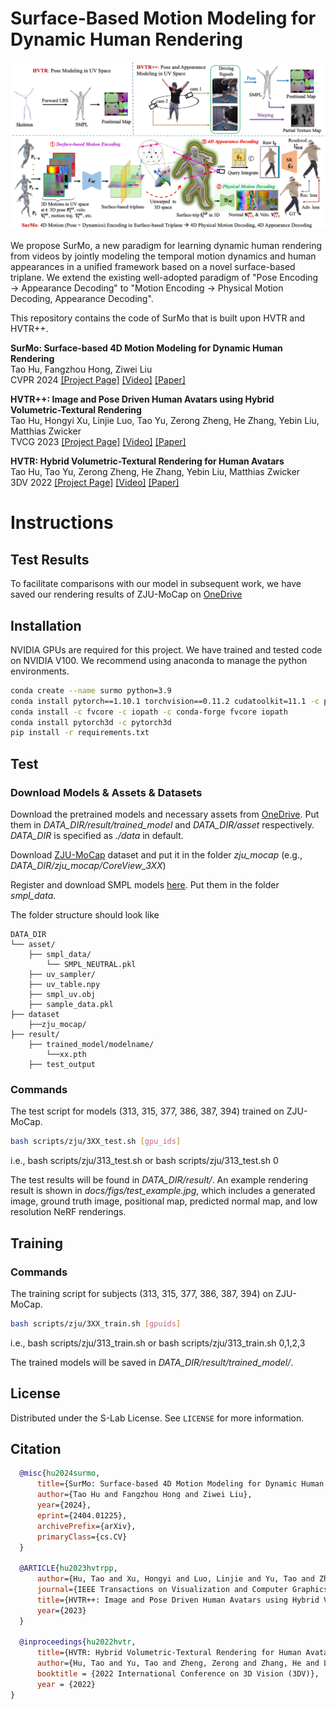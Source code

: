 # Surface-Based Motion Modeling for Dynamic Human Rendering

<img src='docs/figs/summary.jpg'>

We propose SurMo, a new paradigm for learning dynamic human rendering from videos by jointly modeling the temporal motion dynamics and human appearances in a unified framework based on a novel surface-based triplane. We extend the existing well-adopted paradigm of "Pose Encoding → Appearance Decoding" to "Motion Encoding → Physical Motion Decoding, Appearance Decoding".

This repository contains the code of SurMo that is built upon HVTR and HVTR++.

**SurMo: Surface-based 4D Motion Modeling for Dynamic Human Rendering**  
Tao Hu, Fangzhou Hong, Ziwei Liu  
CVPR 2024
[[Project Page]](https://taohuumd.github.io/projects/SurMo) [[Video]](https://www.youtube.com/watch?v=m_rP5HwL53I) [[Paper]](https://arxiv.org/pdf/2404.01225.pdf) 


**HVTR++: Image and Pose Driven Human Avatars using Hybrid Volumetric-Textural Rendering**  
Tao Hu, Hongyi Xu, Linjie Luo, Tao Yu, Zerong Zheng, He Zhang, Yebin Liu, Matthias Zwicker  
TVCG 2023
[[Project Page]](https://TaoHuUMD.github.io/projects/hvtrpp/) [[Video]](https://youtu.be/RdKLfRYtg3I) [[Paper]](https://ieeexplore.ieee.org/document/10190111) 

**HVTR: Hybrid Volumetric-Textural Rendering for Human Avatars**  
Tao Hu, Tao Yu, Zerong Zheng, He Zhang, Yebin Liu, Matthias Zwicker  
3DV 2022
[[Project Page]](https://TaoHuUMD.github.io/projects/hvtr/) [[Video]](https://youtu.be/LE0-YpbLlkY?si=DfXp4vLKUVGCJlKG) [[Paper]](https://arxiv.org/pdf/2112.10203.pdf)


# Instructions

## Test Results
To facilitate comparisons with our model in subsequent work, we have saved our rendering results of ZJU-MoCap on [OneDrive](https://1drv.ms/f/c/cd958c29ffd57ddb/Ett91f8pjJUggM1-DQAAAAAB892JXlTtzxmciQIh0MC3bg?e=r1HjCH)


## Installation
NVIDIA GPUs are required for this project. We have trained and tested code on NVIDIA V100.  We recommend using anaconda to manage the python environments.

```bash
conda create --name surmo python=3.9
conda install pytorch==1.10.1 torchvision==0.11.2 cudatoolkit=11.1 -c pytorch
conda install -c fvcore -c iopath -c conda-forge fvcore iopath
conda install pytorch3d -c pytorch3d
pip install -r requirements.txt
```

## Test

### Download Models & Assets & Datasets

Download the pretrained models and necessary assets from [OneDrive](https://1drv.ms/f/c/cd958c29ffd57ddb/EsqvoFUGhCpIpuT10AaBDkMBb_ACQRf-dgjiC1FviCCFsA?e=IK007Z). Put them in *DATA_DIR/result/trained_model* and *DATA_DIR/asset* respectively. *DATA_DIR* is specified as *./data* in default.

Download [ZJU-MoCap](https://github.com/zju3dv/neuralbody/blob/master/INSTALL.md#zju-mocap-dataset) dataset and put it in the folder *zju_mocap* (e.g., *DATA_DIR/zju_mocap/CoreView_3XX*)
 
Register and download SMPL models [here](https://smpl.is.tue.mpg.de/). Put them in the folder *smpl_data*.

The folder structure should look like

```
DATA_DIR
└── asset/
    ├── smpl_data/
        └── SMPL_NEUTRAL.pkl
    ├── uv_sampler/
    ├── uv_table.npy
    ├── smpl_uv.obj
    ├── sample_data.pkl
├── dataset
    ├──zju_mocap/
├── result/
    ├── trained_model/modelname/
        └──xx.pth
    ├── test_output

```

### Commands

The test script for models (313, 315, 377, 386, 387, 394) trained on ZJU-MoCap.
```bash
bash scripts/zju/3XX_test.sh [gpu_ids]
```
i.e., bash scripts/zju/313_test.sh or bash scripts/zju/313_test.sh 0

The test results will be found in *DATA_DIR/result/*. An example rendering result is shown in *docs/figs/test_example.jpg*, which includes a generated image, ground truth image, positional map, predicted normal map, and low resolution NeRF renderings.

## Training

### Commands
The training script for subjects (313, 315, 377, 386, 387, 394) on ZJU-MoCap.
```bash
bash scripts/zju/3XX_train.sh [gpuids]
```
i.e., bash scripts/zju/313_train.sh or bash scripts/zju/313_train.sh 0,1,2,3

The trained models will be saved in *DATA_DIR/result/trained_model/*.
## License

Distributed under the S-Lab License. See `LICENSE` for more information.

## Citation
```bibtex
  @misc{hu2024surmo,
      title={SurMo: Surface-based 4D Motion Modeling for Dynamic Human Rendering}, 
      author={Tao Hu and Fangzhou Hong and Ziwei Liu},
      year={2024},
      eprint={2404.01225},
      archivePrefix={arXiv},
      primaryClass={cs.CV}
  }

  @ARTICLE{hu2023hvtrpp,
      author={Hu, Tao and Xu, Hongyi and Luo, Linjie and Yu, Tao and Zheng, Zerong and Zhang, He and Liu, Yebin and Zwicker, Matthias},
      journal={IEEE Transactions on Visualization and Computer Graphics}, 
      title={HVTR++: Image and Pose Driven Human Avatars using Hybrid Volumetric-Textural Rendering}, 
      year={2023}
  }

  @inproceedings{hu2022hvtr,
      title={HVTR: Hybrid Volumetric-Textural Rendering for Human Avatars},
      author={Hu, Tao and Yu, Tao and Zheng, Zerong and Zhang, He and Liu, Yebin and Zwicker, Matthias},
      booktitle = {2022 International Conference on 3D Vision (3DV)},
      year = {2022}
}
```